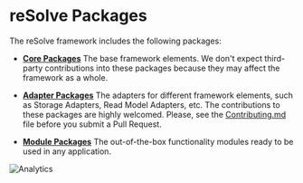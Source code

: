 # **reSolve Packages**

The reSolve framework includes the following packages:

* [**Core Packages**](core/)
    The base framework elements. We don't expect third-party contributions into these packages because they may affect the framework as a whole.

* [**Adapter Packages**](adapters/)
    The adapters for different framework elements, such as Storage Adapters, Read Model Adapters, etc. The contributions to these packages are highly welcomed. Please, see the [Contributing.md](https://github.com/reimagined/resolve/blob/master/docs/Contributing.md) file before you submit a Pull Request.
    
* [**Module Packages**](adapters/)
    The out-of-the-box functionality modules ready to be used in any application.

![Analytics](https://ga-beacon.appspot.com/UA-118635726-1/packages-readme?pixel)
